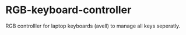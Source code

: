 # RGB-keyboard-controller
RGB controlller for laptop keyboards (avell) to manage all keys seperatly.
